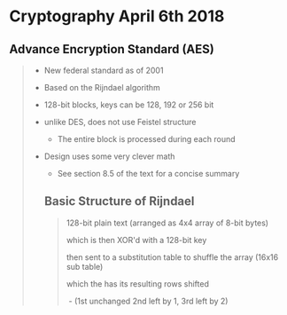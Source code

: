 # Cryptography April 6th 2018

## Advance Encryption Standard (AES)

> - New federal standard as of 2001
>
> - Based on the Rijndael algorithm
>
> - 128-bit blocks, keys can be 128, 192 or 256 bit
>
> - unlike DES, does not use Feistel structure
>
>    - The entire block is processed during each round
>
>  -  Design uses some very clever math
>
>      - See section 8.5 of the text for a concise summary
>
>     ## Basic Structure of Rijndael
>
>     > 128-bit plain text (arranged as 4x4 array of 8-bit bytes)
>     >
>     > which is then XOR'd with a 128-bit key
>     >
>     > then sent to a substitution table to shuffle the array (16x16 sub table)
>     >
>     > which the has its resulting rows shifted
>     >
>     > ​	- (1st unchanged  2nd left by 1, 3rd left by 2)
